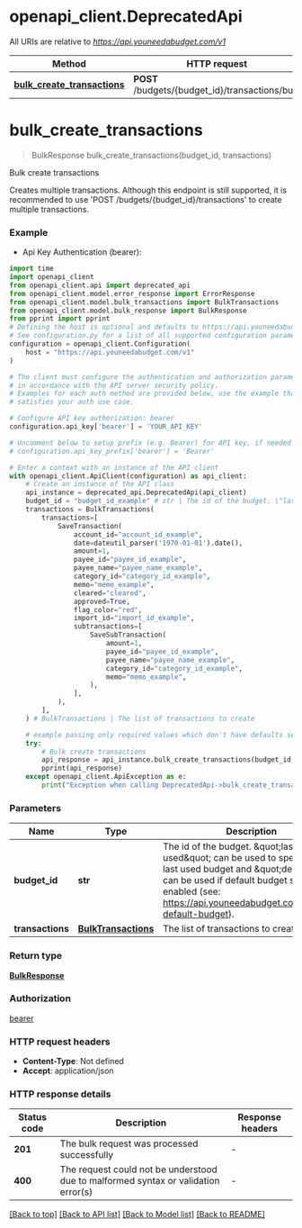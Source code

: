 # openapi_client.DeprecatedApi

All URIs are relative to *https://api.youneedabudget.com/v1*

Method | HTTP request | Description
------------- | ------------- | -------------
[**bulk_create_transactions**](DeprecatedApi.md#bulk_create_transactions) | **POST** /budgets/{budget_id}/transactions/bulk | Bulk create transactions


# **bulk_create_transactions**
> BulkResponse bulk_create_transactions(budget_id, transactions)

Bulk create transactions

Creates multiple transactions.  Although this endpoint is still supported, it is recommended to use 'POST /budgets/{budget_id}/transactions' to create multiple transactions.

### Example

* Api Key Authentication (bearer):

```python
import time
import openapi_client
from openapi_client.api import deprecated_api
from openapi_client.model.error_response import ErrorResponse
from openapi_client.model.bulk_transactions import BulkTransactions
from openapi_client.model.bulk_response import BulkResponse
from pprint import pprint
# Defining the host is optional and defaults to https://api.youneedabudget.com/v1
# See configuration.py for a list of all supported configuration parameters.
configuration = openapi_client.Configuration(
    host = "https://api.youneedabudget.com/v1"
)

# The client must configure the authentication and authorization parameters
# in accordance with the API server security policy.
# Examples for each auth method are provided below, use the example that
# satisfies your auth use case.

# Configure API key authorization: bearer
configuration.api_key['bearer'] = 'YOUR_API_KEY'

# Uncomment below to setup prefix (e.g. Bearer) for API key, if needed
# configuration.api_key_prefix['bearer'] = 'Bearer'

# Enter a context with an instance of the API client
with openapi_client.ApiClient(configuration) as api_client:
    # Create an instance of the API class
    api_instance = deprecated_api.DeprecatedApi(api_client)
    budget_id = "budget_id_example" # str | The id of the budget. \"last-used\" can be used to specify the last used budget and \"default\" can be used if default budget selection is enabled (see: https://api.youneedabudget.com/#oauth-default-budget).
    transactions = BulkTransactions(
        transactions=[
            SaveTransaction(
                account_id="account_id_example",
                date=dateutil_parser('1970-01-01').date(),
                amount=1,
                payee_id="payee_id_example",
                payee_name="payee_name_example",
                category_id="category_id_example",
                memo="memo_example",
                cleared="cleared",
                approved=True,
                flag_color="red",
                import_id="import_id_example",
                subtransactions=[
                    SaveSubTransaction(
                        amount=1,
                        payee_id="payee_id_example",
                        payee_name="payee_name_example",
                        category_id="category_id_example",
                        memo="memo_example",
                    ),
                ],
            ),
        ],
    ) # BulkTransactions | The list of transactions to create

    # example passing only required values which don't have defaults set
    try:
        # Bulk create transactions
        api_response = api_instance.bulk_create_transactions(budget_id, transactions)
        pprint(api_response)
    except openapi_client.ApiException as e:
        print("Exception when calling DeprecatedApi->bulk_create_transactions: %s\n" % e)
```


### Parameters

Name | Type | Description  | Notes
------------- | ------------- | ------------- | -------------
 **budget_id** | **str**| The id of the budget. \&quot;last-used\&quot; can be used to specify the last used budget and \&quot;default\&quot; can be used if default budget selection is enabled (see: https://api.youneedabudget.com/#oauth-default-budget). |
 **transactions** | [**BulkTransactions**](BulkTransactions.md)| The list of transactions to create |

### Return type

[**BulkResponse**](BulkResponse.md)

### Authorization

[bearer](../README.md#bearer)

### HTTP request headers

 - **Content-Type**: Not defined
 - **Accept**: application/json


### HTTP response details

| Status code | Description | Response headers |
|-------------|-------------|------------------|
**201** | The bulk request was processed successfully |  -  |
**400** | The request could not be understood due to malformed syntax or validation error(s) |  -  |

[[Back to top]](#) [[Back to API list]](../README.md#documentation-for-api-endpoints) [[Back to Model list]](../README.md#documentation-for-models) [[Back to README]](../README.md)

